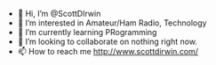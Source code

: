 - 👋 Hi, I’m @ScottDIrwin
- 👀 I’m interested in Amateur/Ham Radio, Technology
- 🌱 I’m currently learning PRogramming
- 💞️ I’m looking to collaborate on nothing right now.
- 📫 How to reach me http://www.scottdirwin.com/

<!---
ScottDIrwin/ScottDIrwin is a ✨ special ✨ repository because its `README.md` (this file) appears on your GitHub profile.
You can click the Preview link to take a look at your changes.
--->
